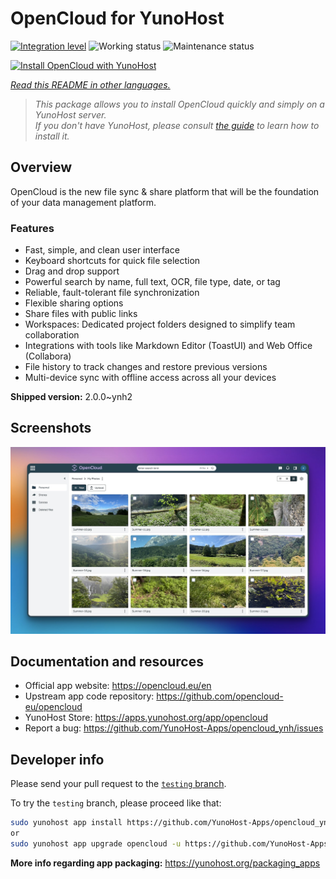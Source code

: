 <!--
N.B.: This README was automatically generated by <https://github.com/YunoHost/apps/tree/master/tools/readme_generator>
It shall NOT be edited by hand.
-->

# OpenCloud for YunoHost

[![Integration level](https://apps.yunohost.org/badge/integration/opencloud)](https://ci-apps.yunohost.org/ci/apps/opencloud/)
![Working status](https://apps.yunohost.org/badge/state/opencloud)
![Maintenance status](https://apps.yunohost.org/badge/maintained/opencloud)

[![Install OpenCloud with YunoHost](https://install-app.yunohost.org/install-with-yunohost.svg)](https://install-app.yunohost.org/?app=opencloud)

*[Read this README in other languages.](./ALL_README.md)*

> *This package allows you to install OpenCloud quickly and simply on a YunoHost server.*  
> *If you don't have YunoHost, please consult [the guide](https://yunohost.org/install) to learn how to install it.*

## Overview

OpenCloud is the new file sync & share platform that will be the foundation of your data management platform.    

### Features

- Fast, simple, and clean user interface
- Keyboard shortcuts for quick file selection
- Drag and drop support
- Powerful search by name, full text, OCR, file type, date, or tag
- Reliable, fault-tolerant file synchronization
- Flexible sharing options
- Share files with public links
- Workspaces: Dedicated project folders designed to simplify team collaboration
- Integrations with tools like Markdown Editor (ToastUI) and Web Office (Collabora)
- File history to track changes and restore previous versions
- Multi-device sync with offline access across all your devices


**Shipped version:** 2.0.0~ynh2

## Screenshots

![Screenshot of OpenCloud](./doc/screenshots/screenshot.jpg)

## Documentation and resources

- Official app website: <https://opencloud.eu/en>
- Upstream app code repository: <https://github.com/opencloud-eu/opencloud>
- YunoHost Store: <https://apps.yunohost.org/app/opencloud>
- Report a bug: <https://github.com/YunoHost-Apps/opencloud_ynh/issues>

## Developer info

Please send your pull request to the [`testing` branch](https://github.com/YunoHost-Apps/opencloud_ynh/tree/testing).

To try the `testing` branch, please proceed like that:

```bash
sudo yunohost app install https://github.com/YunoHost-Apps/opencloud_ynh/tree/testing --debug
or
sudo yunohost app upgrade opencloud -u https://github.com/YunoHost-Apps/opencloud_ynh/tree/testing --debug
```

**More info regarding app packaging:** <https://yunohost.org/packaging_apps>
